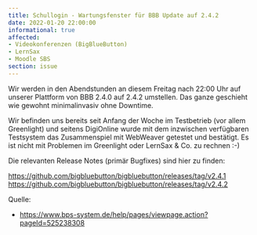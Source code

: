```yaml
---
title: Schullogin - Wartungsfenster für BBB Update auf 2.4.2
date: 2022-01-20 22:00:00 
informational: true
affected:
- Videokonferenzen (BigBlueButton)
- LernSax
- Moodle SBS
section: issue
---
```


Wir werden in den Abendstunden an diesem Freitag nach 22:00 Uhr auf
unserer Plattform von BBB 2.4.0 auf 2.4.2 umstellen. Das ganze
geschieht wie gewohnt minimalinvasiv ohne Downtime.

Wir befinden uns bereits seit Anfang der Woche im Testbetrieb (vor
allem Greenlight) und seitens DigiOnline wurde mit dem inzwischen
verfügbaren Testsystem das Zusammenspiel mit WebWeaver getestet und
bestätigt. Es ist nicht mit Problemen im Greenlight oder LernSax & Co.
zu rechnen :-)


Die relevanten Release Notes (primär Bugfixes) sind hier zu finden:

https://github.com/bigbluebutton/bigbluebutton/releases/tag/v2.4.1
https://github.com/bigbluebutton/bigbluebutton/releases/tag/v2.4.2


Quelle:

* https://www.bps-system.de/help/pages/viewpage.action?pageId=525238308
